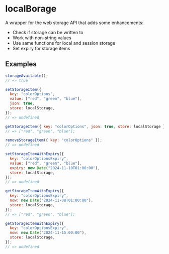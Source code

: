 # localBorage

A wrapper for the web storage API that adds some enhancements:

- Check if storage can be written to
- Work with non-string values
- Use same functions for local and session storage
- Set expiry for storage items

## Examples

```javascript
storageAvailable();
// => true

setStorageItem({
  key: "colorOptions",
  value: ["red", "green", "blue"],
  json: true,
  store: localStorage,
});
// => undefined

getStorageItem({ key: "colorOptions", json: true, store: localStorage });
// => ["red", "green", "blue"];

removeStorageItem({ key: "colorOptions" });
// => undefined

setStorageItemWithExpiry({
  key: "colorOptionsExpiry",
  value: ["red", "green", "blue"],
  expiry: new Date("2024-11-10T01:00:00"),
  store: localStorage,
});
// => undefined

getStorageItemWithExpiry({
  key: "colorOptionsExpiry",
  now: new Date("2024-11-08T01:00:00"),
  store: localStorage,
});
// => ["red", "green", "blue"];

getStorageItemWithExpiry({
  key: "colorOptionsExpiry",
  now: new Date("2024-11-15:00:00"),
  store: localStorage,
});
// => undefined
```
